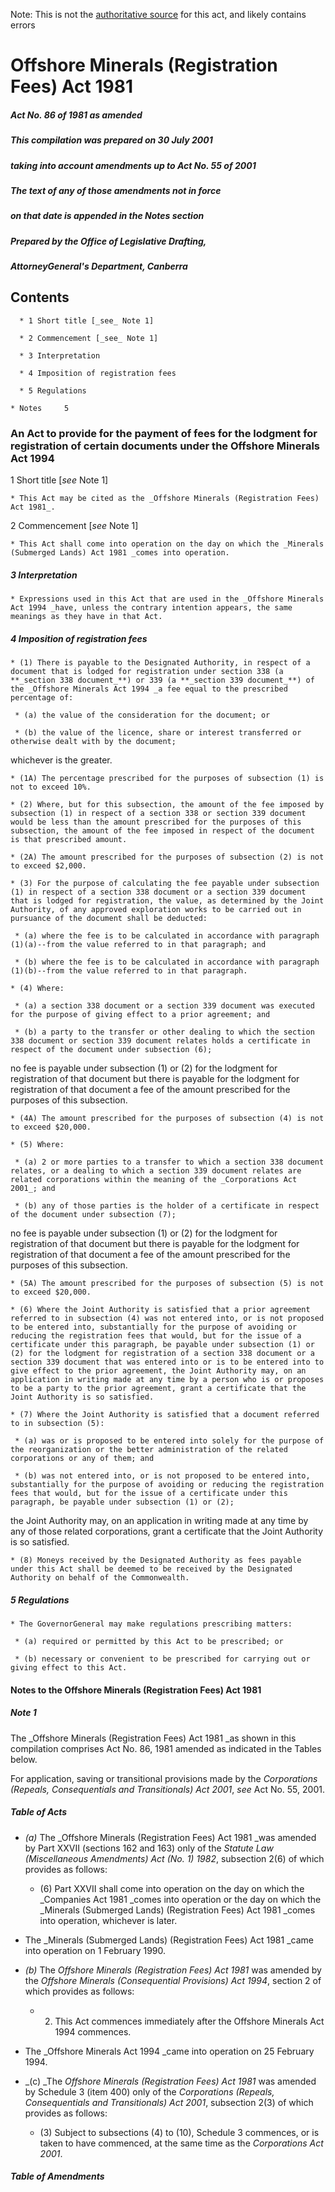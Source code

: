Note: This is not the [authoritative source](https://www.comlaw.gov.au/Details/C2004C00323) for this act, and likely contains errors

# Offshore Minerals (Registration Fees) Act 1981

##### Act No. 86 of 1981 as amended

##### This compilation was prepared on 30 July 2001
##### taking into account amendments up to Act No. 55 of 2001


##### The text of any of those amendments not in force
##### on that date is appended in the Notes section


##### Prepared by the Office of Legislative Drafting,
##### AttorneyGeneral's Department, Canberra


## Contents

      * 1 Short title [_see_ Note 1] 

      * 2 Commencement [_see_ Note 1] 

      * 3 Interpretation 

      * 4 Imposition of registration fees 

      * 5 Regulations 

    * Notes		5

### An Act to provide for the payment of fees for the lodgment for registration of certain documents under the Offshore Minerals Act 1994

1  Short title [_see_ Note 1]

    * This Act may be cited as the _Offshore Minerals (Registration Fees) Act 1981_.

2  Commencement [_see_ Note 1]

    * This Act shall come into operation on the day on which the _Minerals (Submerged Lands) Act 1981 _comes into operation.

##### 3  Interpretation

    * Expressions used in this Act that are used in the _Offshore Minerals Act 1994 _have, unless the contrary intention appears, the same meanings as they have in that Act.

##### 4  Imposition of registration fees

    * (1) There is payable to the Designated Authority, in respect of a document that is lodged for registration under section 338 (a **_section 338 document_**) or 339 (a **_section 339 document_**) of the _Offshore Minerals Act 1994 _a fee equal to the prescribed percentage of:

     * (a) the value of the consideration for the document; or

     * (b) the value of the licence, share or interest transferred or otherwise dealt with by the document;

whichever is the greater.

    * (1A) The percentage prescribed for the purposes of subsection (1) is not to exceed 10%.

    * (2) Where, but for this subsection, the amount of the fee imposed by subsection (1) in respect of a section 338 or section 339 document would be less than the amount prescribed for the purposes of this subsection, the amount of the fee imposed in respect of the document is that prescribed amount.

    * (2A) The amount prescribed for the purposes of subsection (2) is not to exceed $2,000.

    * (3) For the purpose of calculating the fee payable under subsection (1) in respect of a section 338 document or a section 339 document that is lodged for registration, the value, as determined by the Joint Authority, of any approved exploration works to be carried out in pursuance of the document shall be deducted:

     * (a) where the fee is to be calculated in accordance with paragraph (1)(a)--from the value referred to in that paragraph; and

     * (b) where the fee is to be calculated in accordance with paragraph (1)(b)--from the value referred to in that paragraph.

    * (4) Where:

     * (a) a section 338 document or a section 339 document was executed for the purpose of giving effect to a prior agreement; and

     * (b) a party to the transfer or other dealing to which the section 338 document or section 339 document relates holds a certificate in respect of the document under subsection (6);

no fee is payable under subsection (1) or (2) for the lodgment for registration of that document but there is payable for the lodgment for registration of that document a fee of the amount prescribed for the purposes of this subsection.

    * (4A) The amount prescribed for the purposes of subsection (4) is not to exceed $20,000.

    * (5) Where:

     * (a) 2 or more parties to a transfer to which a section 338 document relates, or a dealing to which a section 339 document relates are related corporations within the meaning of the _Corporations Act 2001_; and

     * (b) any of those parties is the holder of a certificate in respect of the document under subsection (7);

no fee is payable under subsection (1) or (2) for the lodgment for registration of that document but there is payable for the lodgment for registration of that document a fee of the amount prescribed for the purposes of this subsection.

    * (5A) The amount prescribed for the purposes of subsection (5) is not to exceed $20,000.

    * (6) Where the Joint Authority is satisfied that a prior agreement referred to in subsection (4) was not entered into, or is not proposed to be entered into, substantially for the purpose of avoiding or reducing the registration fees that would, but for the issue of a certificate under this paragraph, be payable under subsection (1) or (2) for the lodgment for registration of a section 338 document or a section 339 document that was entered into or is to be entered into to give effect to the prior agreement, the Joint Authority may, on an application in writing made at any time by a person who is or proposes to be a party to the prior agreement, grant a certificate that the Joint Authority is so satisfied.

    * (7) Where the Joint Authority is satisfied that a document referred to in subsection (5):

     * (a) was or is proposed to be entered into solely for the purpose of the reorganization or the better administration of the related corporations or any of them; and

     * (b) was not entered into, or is not proposed to be entered into, substantially for the purpose of avoiding or reducing the registration fees that would, but for the issue of a certificate under this paragraph, be payable under subsection (1) or (2);

the Joint Authority may, on an application in writing made at any time by any of those related corporations, grant a certificate that the Joint Authority is so satisfied.

    * (8) Moneys received by the Designated Authority as fees payable under this Act shall be deemed to be received by the Designated Authority on behalf of the Commonwealth.

##### 5  Regulations

    * The GovernorGeneral may make regulations prescribing matters: 

     * (a) required or permitted by this Act to be prescribed; or

     * (b) necessary or convenient to be prescribed for carrying out or giving effect to this Act. 

#### Notes to the Offshore Minerals (Registration Fees) Act 1981

##### Note 1

The _Offshore Minerals (Registration Fees) Act 1981 _as shown in this compilation comprises Act No. 86, 1981 amended as indicated in the Tables below.

For application, saving or transitional provisions made by the _Corporations (Repeals, Consequentials and Transitionals) Act 2001_, _see_ Act No. 55, 2001.

##### Table of Acts

  * _(a)_	The _Offshore Minerals (Registration Fees) Act 1981 _was amended by Part XXVII (sections 162 and 163) only of the _Statute Law (Miscellaneous Amendments) Act (No. 1) 1982_, subsection 2(6) of which provides as follows:

     * (6) Part XXVII shall come into operation on the day on which the _Companies Act 1981 _comes into operation or the day on which the _Minerals (Submerged Lands) (Registration Fees) Act 1981 _comes into operation, whichever is later.

  * The _Minerals (Submerged Lands) (Registration Fees) Act 1981 _came into operation on 1 February 1990.

  * _(b)_	The _Offshore Minerals (Registration Fees) Act 1981_ was amended by the _Offshore Minerals (Consequential Provisions) Act 1994_, section 2 of which provides as follows: 

     * 2.	This Act commences immediately after the Offshore Minerals Act 1994 commences.

  * The _Offshore Minerals Act 1994 _came into operation on 25 February 1994. 

  * _(c)	_The _Offshore Minerals (Registration Fees) Act 1981_ was amended by Schedule 3 (item 400) only of the _Corporations (Repeals, Consequentials and Transitionals) Act 2001_, subsection 2(3) of which provides as follows:

     * (3) Subject to subsections (4) to (10), Schedule 3 commences, or is taken to have commenced, at the same time as the _Corporations Act 2001_.

##### Table of Amendments

